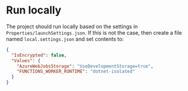 # Run locally

The project should run locally based on the settings in `Properties/launchSettings.json`. 
If this is not the case, then create a file named `local.settings.json` and set contents to:

```json
{
  "IsEncrypted": false,
  "Values": {
    "AzureWebJobsStorage": "UseDevelopmentStorage=true",
    "FUNCTIONS_WORKER_RUNTIME": "dotnet-isolated"
  }
}
```